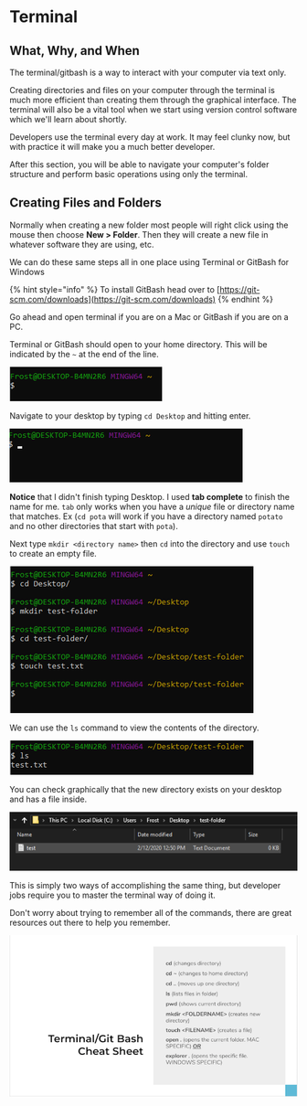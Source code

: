 # Terminal

## **What, Why, and When**

The terminal/gitbash is a way to interact with your computer via text only.

Creating directories and files on your computer through the terminal is much more efficient than creating them through the graphical interface. The terminal will also be a vital tool when we start using version control software which we'll learn about shortly.

Developers use the terminal every day at work. It may feel clunky now, but with practice it will make you a much better developer.

After this section, you will be able to navigate your computer's folder structure and perform basic operations using only the terminal.

## Creating Files and Folders

Normally when creating a new folder most people will right click using the mouse then choose **New &gt; Folder**. Then they will create a new file in whatever software they are using, etc.

We can do these same steps all in one place using Terminal or GitBash for Windows

{% hint style="info" %}
To install GitBash head over to [https://git-scm.com/downloads](https://git-scm.com/downloads)
{% endhint %}

Go ahead and open terminal if you are on a Mac or GitBash if you are on a PC.

Terminal or GitBash should open to your home directory. This will be indicated by the `~` at the end of the line.

![](../../../.gitbook/assets/image%20%2813%29.png)

Navigate to your desktop by typing `cd Desktop` and hitting enter.

![](../../../.gitbook/assets/cddesktop.gif)

**Notice** that I didn't finish typing Desktop. I used **tab complete** to finish the name for me. `tab` only works when you have a _unique_ file or directory name that matches. Ex \(`cd pota` will work if you have a directory named `potato` and no other directories that start with `pota`\).

Next type `mkdir <directory name>` then `cd` into the directory and use `touch` to create an empty file.

![](../../../.gitbook/assets/image%20%2810%29.png)

We can use the `ls` command to view the contents of the directory.

![](../../../.gitbook/assets/image%20%2814%29.png)

You can check graphically that the new directory exists on your desktop and has a file inside.

![](../../../.gitbook/assets/image%20%284%29.png)

This is simply two ways of accomplishing the same thing, but developer jobs require you to master the terminal way of doing it.

Don't worry about trying to remember all of the commands, there are great resources out there to help you remember.

![](../../../.gitbook/assets/image%20%281%29.png)

